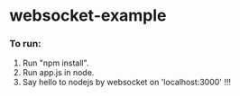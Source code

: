# websocket-example

### To run:
1. Run "npm install".
2. Run app.js in node.
3. Say hello to nodejs by websocket on 'localhost:3000' !!!
